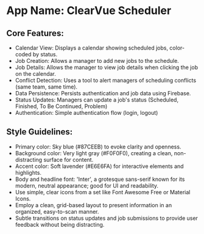 # **App Name**: ClearVue Scheduler

## Core Features:

- Calendar View: Displays a calendar showing scheduled jobs, color-coded by status.
- Job Creation: Allows a manager to add new jobs to the schedule.
- Job Details: Allows the manager to view job details when clicking the job on the calendar.
- Conflict Detection: Uses a tool to alert managers of scheduling conflicts (same team, same time).
- Data Persistence: Persists authentication and job data using Firebase.
- Status Updates: Managers can update a job's status (Scheduled, Finished, To Be Continued, Problem)
- Authentication: Simple authentication flow (login, logout)

## Style Guidelines:

- Primary color: Sky blue (#87CEEB) to evoke clarity and openness.
- Background color: Very light gray (#F0F0F0), creating a clean, non-distracting surface for content.
- Accent color: Soft lavender (#E6E6FA) for interactive elements and highlights.
- Body and headline font: 'Inter', a grotesque sans-serif known for its modern, neutral appearance; good for UI and readability.
- Use simple, clear icons from a set like Font Awesome Free or Material Icons.
- Employ a clean, grid-based layout to present information in an organized, easy-to-scan manner.
- Subtle transitions on status updates and job submissions to provide user feedback without being distracting.